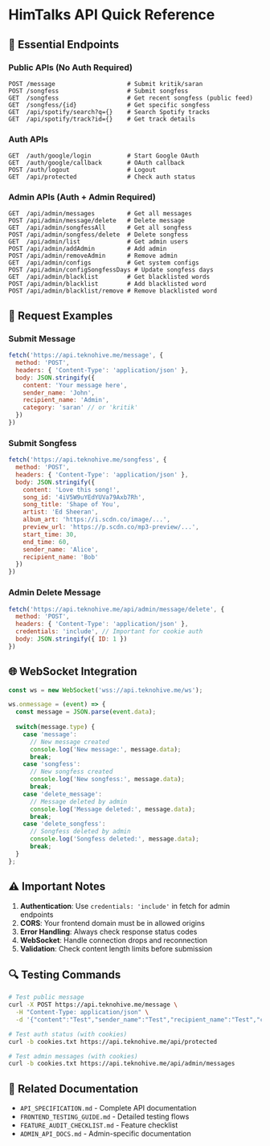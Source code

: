 # HimTalks API Quick Reference

## 🚀 Essential Endpoints

### Public APIs (No Auth Required)
```http
POST /message                    # Submit kritik/saran
POST /songfess                   # Submit songfess
GET  /songfess                   # Get recent songfess (public feed)
GET  /songfess/{id}              # Get specific songfess
GET  /api/spotify/search?q={}    # Search Spotify tracks
GET  /api/spotify/track?id={}    # Get track details
```

### Auth APIs
```http
GET  /auth/google/login          # Start Google OAuth
GET  /auth/google/callback       # OAuth callback
POST /auth/logout                # Logout
GET  /api/protected              # Check auth status
```

### Admin APIs (Auth + Admin Required)
```http
GET  /api/admin/messages         # Get all messages
POST /api/admin/message/delete   # Delete message
GET  /api/admin/songfessAll      # Get all songfess
POST /api/admin/songfess/delete  # Delete songfess
GET  /api/admin/list             # Get admin users
POST /api/admin/addAdmin         # Add admin
POST /api/admin/removeAdmin      # Remove admin
GET  /api/admin/configs          # Get system configs
POST /api/admin/configSongfessDays # Update songfess days
GET  /api/admin/blacklist        # Get blacklisted words
POST /api/admin/blacklist        # Add blacklisted word
POST /api/admin/blacklist/remove # Remove blacklisted word
```

## 📝 Request Examples

### Submit Message
```javascript
fetch('https://api.teknohive.me/message', {
  method: 'POST',
  headers: { 'Content-Type': 'application/json' },
  body: JSON.stringify({
    content: 'Your message here',
    sender_name: 'John',
    recipient_name: 'Admin',
    category: 'saran' // or 'kritik'
  })
})
```

### Submit Songfess
```javascript
fetch('https://api.teknohive.me/songfess', {
  method: 'POST',
  headers: { 'Content-Type': 'application/json' },
  body: JSON.stringify({
    content: 'Love this song!',
    song_id: '4iV5W9uYEdYUVa79Axb7Rh',
    song_title: 'Shape of You',
    artist: 'Ed Sheeran',
    album_art: 'https://i.scdn.co/image/...',
    preview_url: 'https://p.scdn.co/mp3-preview/...',
    start_time: 30,
    end_time: 60,
    sender_name: 'Alice',
    recipient_name: 'Bob'
  })
})
```

### Admin Delete Message
```javascript
fetch('https://api.teknohive.me/api/admin/message/delete', {
  method: 'POST',
  headers: { 'Content-Type': 'application/json' },
  credentials: 'include', // Important for cookie auth
  body: JSON.stringify({ ID: 1 })
})
```

## 🌐 WebSocket Integration
```javascript
const ws = new WebSocket('wss://api.teknohive.me/ws');

ws.onmessage = (event) => {
  const message = JSON.parse(event.data);
  
  switch(message.type) {
    case 'message':
      // New message created
      console.log('New message:', message.data);
      break;
    case 'songfess':
      // New songfess created
      console.log('New songfess:', message.data);
      break;
    case 'delete_message':
      // Message deleted by admin
      console.log('Message deleted:', message.data);
      break;
    case 'delete_songfess':
      // Songfess deleted by admin
      console.log('Songfess deleted:', message.data);
      break;
  }
};
```

## ⚠️ Important Notes

1. **Authentication**: Use `credentials: 'include'` in fetch for admin endpoints
2. **CORS**: Your frontend domain must be in allowed origins
3. **Error Handling**: Always check response status codes
4. **WebSocket**: Handle connection drops and reconnection
5. **Validation**: Check content length limits before submission

## 🔍 Testing Commands

```bash
# Test public message
curl -X POST https://api.teknohive.me/message \
  -H "Content-Type: application/json" \
  -d '{"content":"Test","sender_name":"Test","recipient_name":"Test","category":"saran"}'

# Test auth status (with cookies)
curl -b cookies.txt https://api.teknohive.me/api/protected

# Test admin messages (with cookies)
curl -b cookies.txt https://api.teknohive.me/api/admin/messages
```

## 📄 Related Documentation

- `API_SPECIFICATION.md` - Complete API documentation
- `FRONTEND_TESTING_GUIDE.md` - Detailed testing flows
- `FEATURE_AUDIT_CHECKLIST.md` - Feature checklist
- `ADMIN_API_DOCS.md` - Admin-specific documentation
